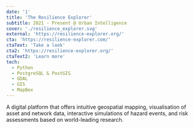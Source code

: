 ```yaml
---
date: '1'
title: 'The Resilience Explorer'
subtitle: 2021 - Present @ Urban Intelligence
cover: './resilience_explorer.svg'
external: 'https://resilience-explorer.org/'
cta: 'https://resilience-explorer.com/'
ctaText: 'Take a look'
cta2: 'https://resilience-explorer.org/'
ctaText2: 'Learn more'
tech:
  - Python
  - PostgreSQL & PostGIS
  - GDAL
  - GIS
  - MapBox
---
```


A digital platform that offers intuitive geospatial mapping, visualisation of asset and network data, interactive simulations of hazard events, and risk assessments based on world-leading research.
